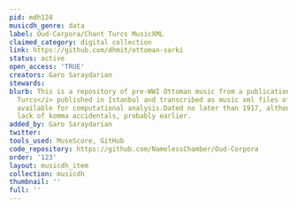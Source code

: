 ```yaml
---
pid: mdh124
musicdh_genre: data
label: Oud-Corpora/Chant Turcs MusicXML
claimed_category: digital collection
link: https://github.com/dhmit/ottoman-sarki
status: active
open_access: 'TRUE'
creators: Garo Saraydarian
stewards: 
blurb: This is a repository of pre-WWI Ottoman music from a publication entitled <i>Chants
  Turcs</i> published in Istanbul and transcribed as music xml files of all the music
  available for computational analysis.Dated no later than 1917, although due to the
  lack of komma accidentals, probably earlier.
added_by: Garo Saraydarian
twitter: 
tools_used: MuseScore, GitHub
code_repository: https://github.com/NamelessChamber/Oud-Corpora
order: '123'
layout: musicdh_item
collection: musicdh
thumbnail: ''
full: ''
---
```

